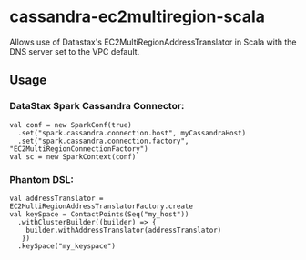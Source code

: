 # cassandra-ec2multiregion-scala
Allows use of Datastax's EC2MultiRegionAddressTranslator in Scala with the DNS server set to the VPC default.


## Usage

### DataStax Spark Cassandra Connector:

    val conf = new SparkConf(true)
      .set("spark.cassandra.connection.host", myCassandraHost)
      .set("spark.cassandra.connection.factory", "EC2MultiRegionConnectionFactory")
    val sc = new SparkContext(conf)

### Phantom DSL:

    val addressTranslator =    EC2MultiRegionAddressTranslatorFactory.create
    val keySpace = ContactPoints(Seq("my_host"))
      .withClusterBuilder((builder) => {
        builder.withAddressTranslator(addressTranslator)
       })
      .keySpace("my_keyspace")